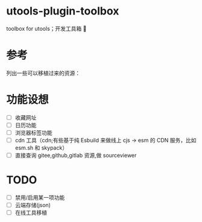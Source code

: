 # utools-plugin-toolbox

toolbox for utools；开发工具箱 🧰

# 参考

列出一些可以移植过来的资源：

# 功能设想

- [ ] 收藏网址
- [ ] 日历功能
- [ ] 浏览器标签功能
- [ ] cdn 工具（cdn;有些基于纯 Esbuild 来做线上 cjs -> esm 的 CDN 服务，比如 esm.sh 和 skypack）
- [ ] 直接查询 gitee,github,gitlab 资源,做 sourceviewer

# TODO

- [ ] 禁用/启用某一项功能
- [ ] 云端存储(json)
- [ ] 在线工具移植
